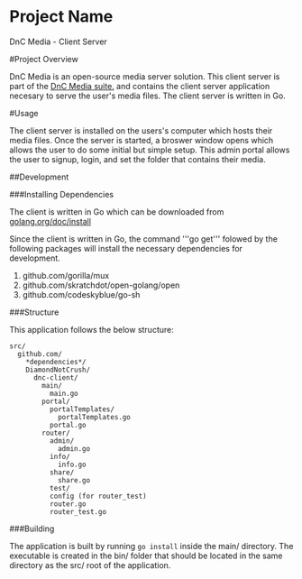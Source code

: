 # Project Name
DnC Media - Client Server

#Project Overview

DnC Media is an open-source media server solution. This client server is part of the [DnC Media suite.](https://github.com/DiamondNotCrush/dnc-web) and contains the client server application necesary to serve the user's media files. The client server is written in Go.

#Usage

The client server is installed on the users's computer which hosts their media files. Once the server is started, a broswer window opens which allows the user to do some initial but simple setup. This admin portal allows the user to signup, login, and set the folder that contains their media.

##Development

###Installing Dependencies

The client is written in Go which can be downloaded from [golang.org/doc/install](https://golang.org/doc/install)

Since the client is written in Go, the command '''go get''' folowed by the following packages will install the necessary dependencies for development.
  1. github.com/gorilla/mux
  1. github.com/skratchdot/open-golang/open
  1. github.com/codeskyblue/go-sh

###Structure

This application follows the below structure:
```
src/
  github.com/
    *dependencies*/
    DiamondNotCrush/
      dnc-client/
        main/
          main.go
        portal/
          portalTemplates/
            portalTemplates.go
          portal.go
        router/
          admin/
            admin.go
          info/
            info.go
          share/
            share.go
          test/
          config (for router_test)
          router.go
          router_test.go
```
###Building

The application is built by running ```go install``` inside the main/ directory. The executable is created in the bin/ folder that should be located in the same directory as the src/ root of the application.
